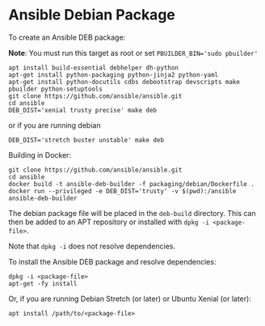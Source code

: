 Ansible Debian Package
======================

To create an Ansible DEB package:

__Note__: You must run this target as root or set `PBUILDER_BIN='sudo pbuilder'`

```
apt install build-essential debhelper dh-python
apt-get install python-packaging python-jinja2 python-yaml
apt-get install python-docutils cdbs debootstrap devscripts make pbuilder python-setuptools
git clone https://github.com/ansible/ansible.git
cd ansible
DEB_DIST='xenial trusty precise' make deb
```

or if you are running debian
```
DEB_DIST='stretch buster unstable' make deb
``` 


Building in Docker:

```
git clone https://github.com/ansible/ansible.git
cd ansible
docker build -t ansible-deb-builder -f packaging/debian/Dockerfile .
docker run --privileged -e DEB_DIST='trusty' -v $(pwd):/ansible ansible-deb-builder
```

The debian package file will be placed in the `deb-build` directory. This can then be added to an APT repository or installed with `dpkg -i <package-file>`.

Note that `dpkg -i` does not resolve dependencies.

To install the Ansible DEB package and resolve dependencies:

```
dpkg -i <package-file>
apt-get -fy install
```

Or, if you are running Debian Stretch (or later) or Ubuntu Xenial (or later):

```
apt install /path/to/<package-file>
```
